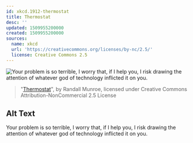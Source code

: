 ```yaml
---
id: xkcd.1912-thermostat
title: Thermostat
desc: ''
updated: 1509955200000
created: 1509955200000
sources:
  name: xkcd
  url: 'https://creativecommons.org/licenses/by-nc/2.5/'
  license: Creative Commons 2.5
---
```

![Your problem is so terrible, I worry that, if I help you, I risk drawing the attention of whatever god of technology inflicted it on you.](https://imgs.xkcd.com/comics/thermostat.png)
> "[Thermostat](https://xkcd.com/1912/)", by Randall Munroe, licensed under Creative Commons Attribution-NonCommercial 2.5 License

## Alt Text
Your problem is so terrible, I worry that, if I help you, I risk drawing the attention of whatever god of technology inflicted it on you.
